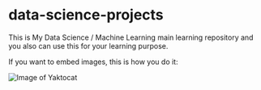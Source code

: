 # data-science-projects
This is My Data Science / Machine Learning  main learning repository and you also can use this for your learning purpose.



If you want to embed images, this is how you do it:

![Image of Yaktocat](https://scikit-learn.org/stable/_static/ml_map.png)
